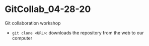 # GitCollab_04-28-20
Git collaboration workshop

- `git clone <URL>`: downloads the repository from the web to our computer
